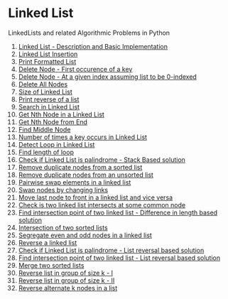 # Linked List

LinkedLists and related Algorithmic Problems in Python

1. [Linked List - Description and Basic Implementation] 
2. [Linked List Insertion]
3. [Print Formatted List]
4. [Delete Node - First occurence of a key]
5. [Delete Node - At a given index assuming list to be 0-indexed]
6. [Delete All Nodes]
7. [Size of Linked List]
8. [Print reverse of a list]
9. [Search in Linked List]
10. [Get Nth Node in a Linked List]
11. [Get Nth Node from End]
12. [Find Middle Node]
13. [Number of times a key occurs in Linked List]
14. [Detect Loop in Linked List]
15. [Find length of loop]
16. [Check if Linked List is palindrome - Stack Based solution]
17. [Remove duplicate nodes from a sorted list]
18. [Remove duplicate nodes from an unsorted list]
19. [Pairwise swap elements in a linked list]
20. [Swap nodes by changing links]
21. [Move last node to front in a linked list and vice versa]
22. [Check is two linked list intersects at some common node]
23. [Find intersection point of two linked list - Difference in length based solution]
24. [Intersection of two sorted lists]
25. [Segregate even and odd nodes in a linked list]
26. [Reverse a linked list]
27. [Check if Linked List is palindrome - List reversal based solution]
28. [Find intersection point of two linked list - List reversal based solution]
29. [Merge two sorted lists]
30. [Reverse list in group of size k - I]
31. [Reverse list in group of size k - II]
32. [Reverse alternate k nodes in a list]

[Linked List - Description and Basic Implementation]: https://github.com/chinchponkli/linkedlist/blob/8cdb7f526063c82ff5fbcecf150b5e2dab94c197/linkedlist.py
[Linked List Insertion]: https://github.com/chinchponkli/linkedlist/blob/3e39d90c22c7fede8a0b5d80e1803edc02715533/linkedlist.py
[Print Formatted List]: https://github.com/chinchponkli/linkedlist/blob/0acf58a37be95572fbe17db44a685ab73311f7dc/linkedlist.py
[Delete Node - First occurence of a key]: https://github.com/chinchponkli/linkedlist/blob/4f46d9c7090a73f5e80f1cb0025c557499cbe3e8/linkedlist.py
[Delete Node - At a given index assuming list to be 0-indexed]: https://github.com/chinchponkli/linkedlist/blob/45cfde2f716470b8655c2cda25cf2ea72bdc7e99/linkedlist.py
[Delete All Nodes]: https://github.com/chinchponkli/linkedlist/blob/378823a26c60fd052483717da0d86a0b3fff079a/linkedlist.py
[Size of Linked List]: https://github.com/chinchponkli/linkedlist/blob/619a1f76a4fe5a039ee84fb28a96fc8ef4d58c03/linkedlist.py
[Search in Linked List]: https://github.com/chinchponkli/linkedlist/blob/master/search.py
[Get Nth Node in a Linked List]: https://github.com/chinchponkli/linkedlist/blob/master/getNth.py
[Get Nth Node from End]: https://github.com/chinchponkli/linkedlist/blob/master/getNthFromEnd.py
[Find Middle Node]: https://github.com/chinchponkli/linkedlist/blob/master/findMiddle.py
[Number of times a key occurs in Linked List]: https://github.com/chinchponkli/linkedlist/blob/master/frequency.py
[Detect Loop in Linked List]: https://github.com/chinchponkli/linkedlist/blob/master/detectloop.py
[Find length of loop]: https://github.com/chinchponkli/linkedlist/blob/master/looplength.py
[Check if Linked List is palindrome - Stack Based solution]: https://github.com/chinchponkli/linkedlist/blob/5e5bdeab4fe5bf9753dcbf9eb14a33c24d2a66e3/checkPalindrome.py
[Remove duplicate nodes from a sorted list]: https://github.com/chinchponkli/linkedlist/blob/master/removeDuplicatesFromSorted.py
[Remove duplicate nodes from an unsorted list]: https://github.com/chinchponkli/linkedlist/blob/master/removeDuplicatesFromUnsorted.py
[Pairwise swap elements in a linked list]: https://github.com/chinchponkli/linkedlist/blob/master/pairwiseswapelements.py
[Print reverse of a list]: https://github.com/chinchponkli/linkedlist/blob/3e2ccd9ee74f91737117b04acd24024b6b93af27/linkedlist.py
[Swap nodes by changing links]: https://github.com/chinchponkli/linkedlist/blob/master/swapNodes.py
[Move last node to front in a linked list and vice versa]: https://github.com/chinchponkli/linkedlist/blob/master/movelasttofirstandviceversa.py
[Check is two linked list intersects at some common node]: https://github.com/chinchponkli/linkedlist/blob/master/checkIfTwoLinkedListIntersects.py
[Find intersection point of two linked list - Difference in length based solution]: https://github.com/chinchponkli/linkedlist/blob/1d1fe7a53ce2a7a9d45f47388259166bc0990603/findIntersectionNode.py
[Intersection of two sorted lists]: https://github.com/chinchponkli/linkedlist/blob/master/intersectionofsortedlists.py
[Segregate even and odd nodes in a linked list]: https://github.com/chinchponkli/linkedlist/blob/master/segregateEvenOdd.py
[Reverse a linked list]: https://github.com/chinchponkli/linkedlist/blob/master/reverse.py
[Check if Linked List is palindrome - List reversal based solution]: https://github.com/chinchponkli/linkedlist/blob/master/checkPalindrome.py
[Find intersection point of two linked list - List reversal based solution]: https://github.com/chinchponkli/linkedlist/blob/master/findIntersectionNode.py
[Merge two sorted lists]: https://github.com/chinchponkli/linkedlist/blob/master/mergeSortedLists.py
[Reverse list in group of size k - I]: https://github.com/chinchponkli/linkedlist/blob/079c7d2ecd4ac781fe8f64bb4e473dea696307db/reverseListInGroupOfGivenSize.py
[Reverse list in group of size k - II]: https://github.com/chinchponkli/linkedlist/blob/master/reverseListInGroupOfGivenSize.py
[Reverse alternate k nodes in a list]: https://github.com/chinchponkli/linkedlist/blob/master/reverseAlternateKNodes.py
